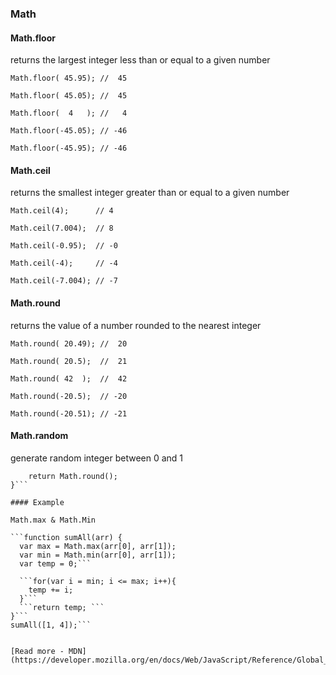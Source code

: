 ### Math 


#### Math.floor

returns the largest integer less than or equal to a given number

```Math.floor( 45.95); //  45```

```Math.floor( 45.05); //  45```

```Math.floor(  4   ); //   4```

```Math.floor(-45.05); // -46```

```Math.floor(-45.95); // -46```

#### Math.ceil 

returns the smallest integer greater than or equal to a given number

```Math.ceil(4);      // 4```

```Math.ceil(7.004);  // 8```

```Math.ceil(-0.95);  // -0```

```Math.ceil(-4);     // -4```

```Math.ceil(-7.004); // -7```

#### Math.round

returns the value of a number rounded to the nearest integer

```Math.round( 20.49); //  20```

```Math.round( 20.5);  //  21```

```Math.round( 42  );  //  42```

```Math.round(-20.5);  // -20```

```Math.round(-20.51); // -21```


#### Math.random

generate random integer between 0 and 1

```function randomNumber() {
	return Math.round();
}```

#### Example

Math.max & Math.Min

```function sumAll(arr) {
  var max = Math.max(arr[0], arr[1]);
  var min = Math.min(arr[0], arr[1]);
  var temp = 0;```
  
  ```for(var i = min; i <= max; i++){
    temp += i;
  }```
  ```return temp; ```
}```
sumAll([1, 4]);```


[Read more - MDN](https://developer.mozilla.org/en/docs/Web/JavaScript/Reference/Global_Objects/Math)